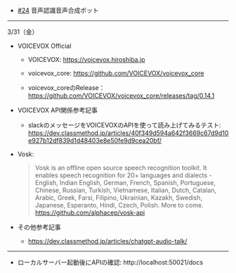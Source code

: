 - [#24](https://github.com/n-ao/public-todo-management-repo/issues/24) 音声認識音声合成ボット

---

3/31（金）

- VOICEVOX Official
    - VOICEVOX:
    https://voicevox.hiroshiba.jp

    - voicevox_core:
    https://github.com/VOICEVOX/voicevox_core

    - voicevox_coreのRelease：
    https://github.com/VOICEVOX/voicevox_core/releases/tag/0.14.1

- VOICEVOX API関係参考記事
    - slackのメッセージをVOICEVOXのAPIを使って読み上げてみるテスト:
    https://dev.classmethod.jp/articles/40f349d594a642f3669c67d9d10e927b12df839d1d48403e8e50fe9d9cea20bf/

- Vosk:
  > Vosk is an offline open source speech recognition toolkit. It enables speech recognition for 20+ languages and dialects - English, Indian English, German, French, Spanish, Portuguese, Chinese, Russian, Turkish, Vietnamese, Italian, Dutch, Catalan, Arabic, Greek, Farsi, Filipino, Ukrainian, Kazakh, Swedish, Japanese, Esperanto, Hindi, Czech, Polish. More to come.
https://github.com/alphacep/vosk-api


- その他参考記事
    - https://dev.classmethod.jp/articles/chatgpt-audio-talk/

---

- ローカルサーバー起動後にAPIの確認:
http://localhost:50021/docs
